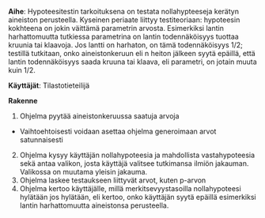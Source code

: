 **Aihe**: Hypoteesitestin tarkoituksena on testata nollahypteeseja kerätyn aineiston perusteella. Kyseinen periaate liittyy testiteoriaan: hypoteesin kokhteena on jokin väittämä parametrin arvosta. Esimerkiksi lantin harhattomuutta tutkiessa parametrina on lantin todennäköisyys tuottaa kruunia tai klaavoja. Jos lantti on harhaton, on tämä todennäköisyys 1/2; testillä tutkitaan, onko aineistonkeruun eli n heiton jälkeen syytä epäillä, että lantin todennäköisyys saada kruuna tai klaava, eli parametri, on jotain muuta kuin 1/2.

**Käyttäjät**: Tilastotieteilijä

**Rakenne**

1. Ohjelma pyytää aineistonkeruussa saatuja arvoja
- Vaihtoehtoisesti voidaan asettaa ohjelma generoimaan arvot satunnaisesti
2. Ohjelma kysyy käyttäjän nollahypoteesia ja mahdollista vastahypoteesia sekä antaa valikon, josta käyttäjä valitsee tutkimansa ilmiön jakauman. Valikossa on muutama yleisin jakauma.
3. Ohjelma laskee testaukseen liittyvät arvot, kuten p-arvon
4. Ohjelma kertoo käyttäjälle, millä merkitsevyystasoilla nollahypoteesi hylätään jos hylätään, eli kertoo, onko käyttäjän syytä epäillä esimerkiksi lantin harhattomuutta aineistonsa perusteella.
